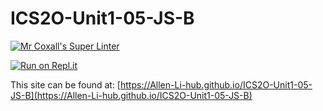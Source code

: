 # ICS2O-Unit1-05-JS-B

[![Mr Coxall's Super Linter](https://github.com/Allen-Li-hub/ICS2O-Unit1-05-JS-B/workflows/Mr%20Coxall's%20Super%20Linter/badge.svg)](https://github.comAllen-Li-hub/ICS2O-Unit1-05-JS-B/actions/)

[![Run on Repl.it](https://repl.it/badge/github/Allen-Li-hub/ICS2O-Unit1-05-JS-B)](https://repl.it/github/Allen-Li-hub/ICS2O-Unit1-05-JS-B)

This site can be found at: [https://Allen-Li-hub.github.io/ICS2O-Unit1-05-JS-B](https://Allen-Li-hub.github.io/ICS2O-Unit1-05-JS-B)
